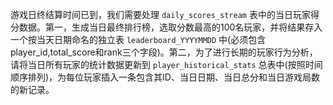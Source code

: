 游戏日终结算时间已到，我们需要处理 `daily_scores_stream` 表中的当日玩家得分数据。第一，生成当日最终排行榜，选取分数最高的100名玩家，并将结果存入一个按当天日期命名的独立表 `leaderboard_YYYYMMDD` 中(必须包含player_id,total_score和rank三个字段)。第二，为了进行长期的玩家行为分析，请将当日所有玩家的统计数据更新到 `player_historical_stats` 总表中(按照时间顺序排列)，为每位玩家插入一条包含其ID、当日日期、当日总分和当日游戏局数的新记录。